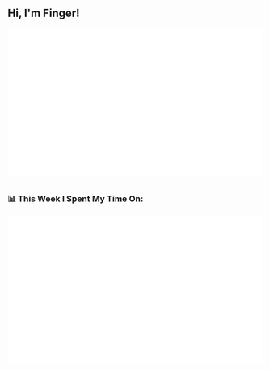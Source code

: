 <h2> Hi, I'm Finger!</h2>

<img align="right" src="https://raw.githubusercontent.com/spianmo/github-stats/master/generated/overview.svg#gh-light-mode-only">

<!-- <img align="right" height="160em" src="https://github-readme-stats-eight-theta.vercel.app/api/top-langs/?username=spianmo&layout=compact&langs_count=8&theme=algolia"/>	 -->
	
```go
package main

type Me struct {
	Name   string
	Job    string
	Code   string
	Skills string
}

func main() {
	me := &Me{
		Name:   "Finger",
		Job:    "Client-side Engineer",
		Code:   "Java, Kotlin, C#, Rust and C++ and Others",
		Skills: "Android, Security, Cross-platform client, NLP, CV, ASR ^o^",
	}
	_ = me
}
```


<h3>📊 This Week I Spent My Time On:</h3>
<img align='right' src="https://raw.githubusercontent.com/spianmo/github-stats/master/generated/languages.svg#gh-light-mode-only">

<!--START_SECTION:waka-->

```txt
Java                   4 hrs 4 mins    ███████████▒░░░░░░░░░░░░░   44.72 %
Kotlin                 2 hrs 57 mins   ████████░░░░░░░░░░░░░░░░░   32.48 %
Python                 38 mins         █▓░░░░░░░░░░░░░░░░░░░░░░░   07.12 %
XML                    24 mins         █░░░░░░░░░░░░░░░░░░░░░░░░   04.55 %
Shrinker Config File   20 mins         █░░░░░░░░░░░░░░░░░░░░░░░░   03.70 %
```

<!--END_SECTION:waka-->
